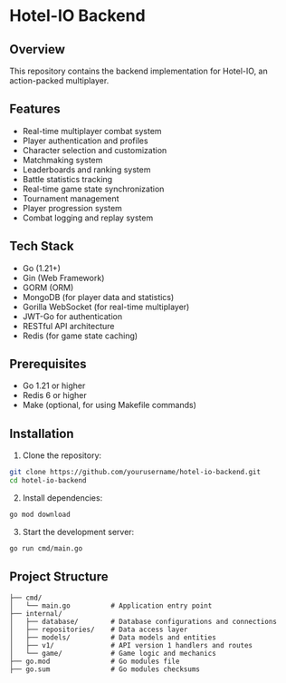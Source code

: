 # Hotel-IO Backend

## Overview

This repository contains the backend implementation for Hotel-IO, an action-packed multiplayer.

## Features

- Real-time multiplayer combat system
- Player authentication and profiles
- Character selection and customization
- Matchmaking system
- Leaderboards and ranking system
- Battle statistics tracking
- Real-time game state synchronization
- Tournament management
- Player progression system
- Combat logging and replay system

## Tech Stack

- Go (1.21+)
- Gin (Web Framework)
- GORM (ORM)
- MongoDB (for player data and statistics)
- Gorilla WebSocket (for real-time multiplayer)
- JWT-Go for authentication
- RESTful API architecture
- Redis (for game state caching)

## Prerequisites

- Go 1.21 or higher
- Redis 6 or higher
- Make (optional, for using Makefile commands)

## Installation

1. Clone the repository:

```bash
git clone https://github.com/yourusername/hotel-io-backend.git
cd hotel-io-backend
```

2. Install dependencies:

```bash
go mod download
```

3. Start the development server:

```bash
go run cmd/main.go
```

## Project Structure

```
├── cmd/
│   └── main.go          # Application entry point
├── internal/
│   ├── database/        # Database configurations and connections
│   ├── repositories/    # Data access layer
│   ├── models/          # Data models and entities
│   ├── v1/              # API version 1 handlers and routes
│   └── game/            # Game logic and mechanics
├── go.mod               # Go modules file
├── go.sum               # Go modules checksums
```
